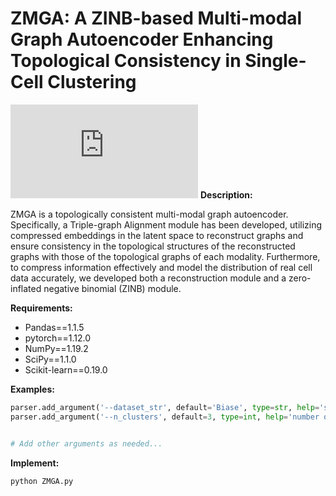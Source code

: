 # ZMGA: A ZINB-based Multi-modal Graph Autoencoder Enhancing Topological Consistency in Single-Cell Clustering
![Franework](https://github.com/cywang95/ZMGA/tree/main/fig/ZMGA.pdf)
**Description:**

ZMGA is a topologically consistent multi-modal graph autoencoder. Specifically, a Triple-graph Alignment module has been developed, utilizing compressed embeddings in the latent space to reconstruct graphs and ensure consistency in the topological structures of the reconstructed graphs with those of the topological graphs of each modality. Furthermore, to compress information effectively and model the distribution of real cell data accurately, we developed both a reconstruction module and a zero-inflated negative binomial (ZINB)  module.

**Requirements:**


- Pandas==1.1.5
- pytorch==1.12.0
- NumPy==1.19.2
- SciPy==1.1.0
- Scikit-learn==0.19.0



**Examples:**

```python
parser.add_argument('--dataset_str', default='Biase', type=str, help='single cell dataset')
parser.add_argument('--n_clusters', default=3, type=int, help='number of clusters')


# Add other arguments as needed...


```
**Implement:**
```python
python ZMGA.py
```



